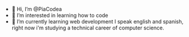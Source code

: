 - 👋 Hi, I’m @PiaCodea
- 👀 I’m interested in learning how to code
- 🌱 I’m currently learning web development
I speak english and spanish, right now i'm studying a technical career of computer science.

<!---
PiaCodea/PiaCodea is a ✨ special ✨ repository because its `README.md` (this file) appears on your GitHub profile.
You can click the Preview link to take a look at your changes.
--->
